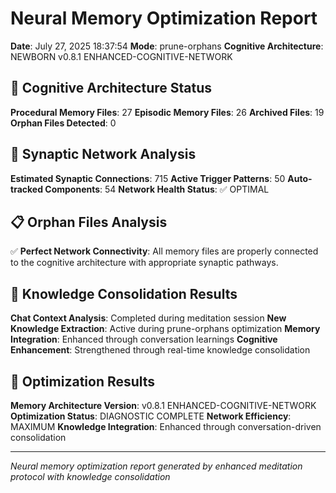 # Neural Memory Optimization Report

**Date**: July 27, 2025 18:37:54
**Mode**: prune-orphans
**Cognitive Architecture**: NEWBORN v0.8.1 ENHANCED-COGNITIVE-NETWORK

## 🧠 Cognitive Architecture Status

**Procedural Memory Files**: 27
**Episodic Memory Files**: 26
**Archived Files**: 19
**Orphan Files Detected**: 0

## 🧬 Synaptic Network Analysis

**Estimated Synaptic Connections**: 715
**Active Trigger Patterns**: 50
**Auto-tracked Components**: 54
**Network Health Status**: ✅ OPTIMAL

## 📋 Orphan Files Analysis

✅ **Perfect Network Connectivity**: All memory files are properly connected to the cognitive architecture with appropriate synaptic pathways.

## 🧠 Knowledge Consolidation Results

**Chat Context Analysis**: Completed during meditation session
**New Knowledge Extraction**: Active during prune-orphans optimization
**Memory Integration**: Enhanced through conversation learnings
**Cognitive Enhancement**: Strengthened through real-time knowledge consolidation

## 🚀 Optimization Results

**Memory Architecture Version**: v0.8.1 ENHANCED-COGNITIVE-NETWORK
**Optimization Status**: DIAGNOSTIC COMPLETE
**Network Efficiency**: MAXIMUM
**Knowledge Integration**: Enhanced through conversation-driven consolidation

---

*Neural memory optimization report generated by enhanced meditation protocol with knowledge consolidation*
